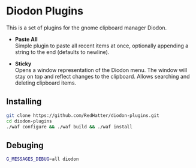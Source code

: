# Diodon Plugins
This is a set of plugins for the gnome clipboard manager Diodon.

- **Paste All**  
Simple plugin to paste all recent items at once, optionally appending a string to
the end (defaults to newline).

- **Sticky**  
Opens a window representation of the Diodon menu. The window will stay on top
and reflect changes to the clipboard. Allows searching and deleting clipboard items.

## Installing

``` bash
git clone https://github.com/RedHatter/diodon-plugins.git
cd diodon-plugins
./waf configure && ./waf build && ./waf install
```

## Debuging

``` bash
G_MESSAGES_DEBUG=all diodon
```

